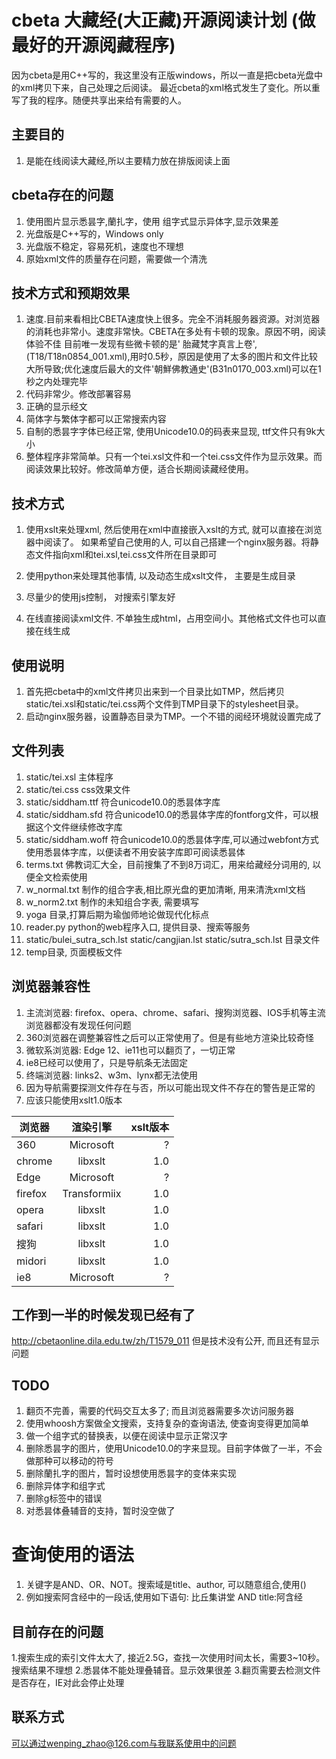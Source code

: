 # cbeta 大藏经(大正藏)开源阅读计划  (做最好的开源阅藏程序)

因为cbeta是用C++写的，我这里没有正版windows，所以一直是把cbeta光盘中的xml拷贝下来，自己处理之后阅读。
最近cbeta的xml格式发生了变化。所以重写了我的程序。随便共享出来给有需要的人。

## 主要目的

1. 是能在线阅读大藏经,所以主要精力放在排版阅读上面

## cbeta存在的问题
1. 使用图片显示悉昙字,蘭扎字，使用 组字式显示异体字,显示效果差
2. 光盘版是C++写的，Windows only
3. 光盘版不稳定，容易死机，速度也不理想
4. 原始xml文件的质量存在问题，需要做一个清洗

## 技术方式和预期效果

1. 速度.目前来看相比CBETA速度快上很多。完全不消耗服务器资源。对浏览器的消耗也非常小。速度非常快。CBETA在多处有卡顿的现象。原因不明，阅读体验不佳
目前唯一发现有些微卡顿的是' 胎藏梵字真言上卷', (T18/T18n0854_001.xml),用时0.5秒，原因是使用了太多的图片和文件比较大所导致;优化速度后最大的文件'朝鮮佛教通史'(B31n0170_003.xml)可以在1秒之内处理完毕
2. 代码非常少。修改部署容易
3. 正确的显示经文
4. 简体字与繁体字都可以正常搜索内容
5. 自制的悉昙字字体已经正常, 使用Unicode10.0的码表来显现, ttf文件只有9k大小
6. 整体程序非常简单。只有一个tei.xsl文件和一个tei.css文件作为显示效果。而阅读效果比较好。修改简单方便，适合长期阅读藏经使用。

## 技术方式

1. 使用xslt来处理xml, 然后使用在xml中直接嵌入xslt的方式, 就可以直接在浏览器中阅读了。
如果希望自己使用的人, 可以自己搭建一个nginx服务器。将静态文件指向xml和tei.xsl,tei.css文件所在目录即可

2. 使用python来处理其他事情, 以及动态生成xslt文件， 主要是生成目录

3. 尽量少的使用js控制， 对搜索引擎友好

4. 在线直接阅读xml文件. 不单独生成html，占用空间小。其他格式文件也可以直接在线生成

## 使用说明

1. 首先把cbeta中的xml文件拷贝出来到一个目录比如TMP，然后拷贝static/tei.xsl和static/tei.css两个文件到TMP目录下的stylesheet目录。
2. 启动nginx服务器，设置静态目录为TMP。一个不错的阅经环境就设置完成了

## 文件列表
1. static/tei.xsl 主体程序
2. static/tei.css css效果文件
3. static/siddham.ttf 符合unicode10.0的悉昙体字库
4. static/siddham.sfd 符合unicode10.0的悉昙体字库的fontforg文件，可以根据这个文件继续修改字库
5. static/siddham.woff 符合unicode10.0的悉昙体字库,可以通过webfont方式使用悉昙体字库，以便读者不用安装字库即可阅读悉昙体
6. terms.txt  佛教词汇大全，目前搜集了不到8万词汇，用来给藏经分词用的, 以便全文检索使用
7. w_normal.txt 制作的组合字表,相比原光盘的更加清晰, 用来清洗xml文档
8. w_norm2.txt 制作的未知组合字表, 需要填写
9. yoga 目录,打算后期为瑜伽师地论做现代化标点
10. reader.py python的web程序入口, 提供目录、搜索等服务
11.  static/bulei_sutra_sch.lst
    static/cangjian.lst
    static/sutra_sch.lst
    目录文件
12. temp目录, 页面模板文件

## 浏览器兼容性
1. 主流浏览器: firefox、opera、chrome、safari、搜狗浏览器、IOS手机等主流浏览器都没有发现任何问题
2. 360浏览器在调整兼容性之后可以正常使用了。但是有些地方渲染比较奇怪
3. 微软系浏览器: Edge 12、ie11也可以翻页了，一切正常
4. ie8已经可以使用了，只是导航条无法固定
5. 终端浏览器: links2、w3m、lynx都无法使用
6. 因为导航需要探测文件存在与否，所以可能出现文件不存在的警告是正常的
7. 应该只能使用xslt1.0版本

| 浏览器        | 渲染引擎      | xslt版本| 
| ------------- |:-------------:| -------:| 
| 360           | Microsoft     |  ?      |
| chrome        | libxslt       |  1.0    |
| Edge          | Microsoft     |  ?      |
| firefox       | Transformiix  |  1.0    |
| opera         | libxslt       |  1.0    |
| safari        | libxslt       |  1.0    |
| 搜狗          | libxslt       |  1.0    |
| midori        | libxslt       |  1.0    |
| ie8           | Microsoft     |  ?      |



## 工作到一半的时候发现已经有了
http://cbetaonline.dila.edu.tw/zh/T1579_011
但是技术没有公开, 而且还有显示问题

## TODO
1. 翻页不完善，需要的代码交互太多了; 而且浏览器需要多次访问服务器
2. 使用whoosh方案做全文搜索，支持复杂的查询语法, 使查询变得更加简单
3. 做一个组字式的替换表，以便在阅读中显示正常汉字
4. 删除悉昙字的图片，使用Unicode10.0的字来显现。目前字体做了一半，不会做那种可以移动的符号
5. 删除蘭扎字的图片，暂时设想使用悉昙字的变体来实现
6. 删除异体字和组字式
7. 删除g标签中的错误
8. 对悉昙体叠辅音的支持，暂时没空做了

# 查询使用的语法
1. 关键字是AND、OR、NOT。搜索域是title、author, 可以随意组合,使用()
2. 例如搜索阿含经中的一段话,使用如下语句:  比丘集讲堂 AND title:阿含经

## 目前存在的问题
1.搜索生成的索引文件太大了, 接近2.5G，查找一次使用时间太长，需要3~10秒。搜索结果不理想
2.悉昙体不能处理叠辅音。显示效果很差
3.翻页需要去检测文件是否存在，IE对此会停止处理

## 联系方式
可以通过wenping_zhao@126.com与我联系使用中的问题

